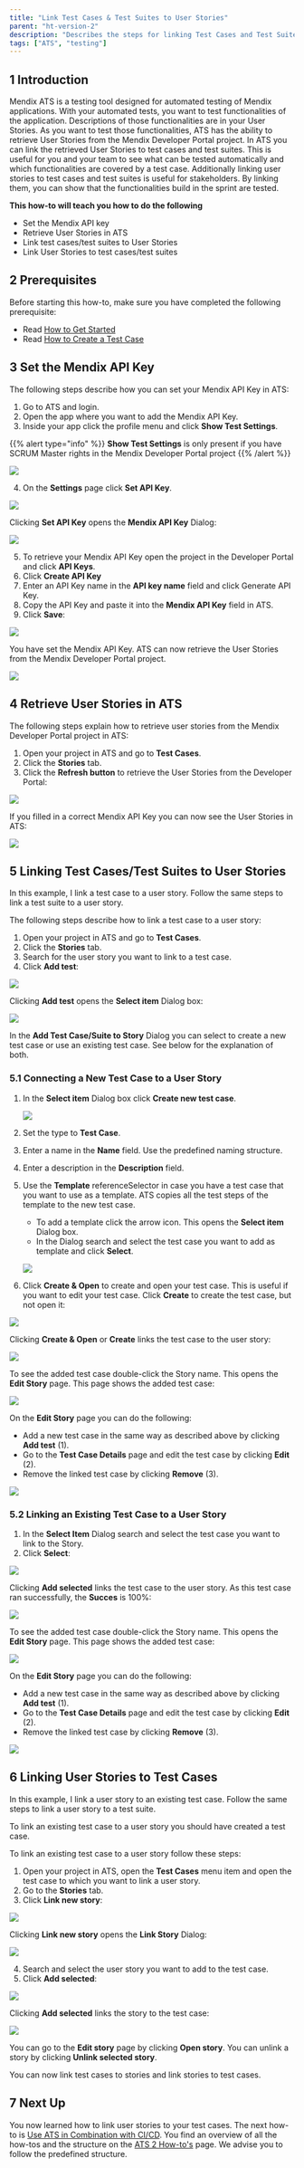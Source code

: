 ```yaml
---
title: "Link Test Cases & Test Suites to User Stories"
parent: "ht-version-2"
description: "Describes the steps for linking Test Cases and Test Suites to User Stories."
tags: ["ATS", "testing"]
---
```


## 1 Introduction

Mendix ATS is a testing tool designed for automated testing of Mendix applications. With your automated tests, you want to test functionalities of the application. Descriptions of those functionalities are in your User Stories. As you want to test those functionalities, ATS has the ability to retrieve User Stories from the Mendix Developer Portal project. In ATS you can link the retrieved User Stories to test cases and test suites. This is useful for you and your team to see what can be tested automatically and which functionalities are covered by a test case. Additionally linking user stories to test cases and test suites is useful for stakeholders. By linking them, you can show that the functionalities build in the sprint are tested.

**This how-to will teach you how to do the following**

* Set the Mendix API key
* Retrieve User Stories in ATS
* Link test cases/test suites to User Stories
* Link User Stories to test cases/test suites

## 2 Prerequisites

Before starting this how-to, make sure you have completed the following prerequisite:

* Read [How to Get Started](getting-started-2)
* Read [How to Create a Test Case](create-a-test-case-2)

## 3 Set the Mendix API Key

The following steps describe how you can set your Mendix API Key in ATS:

1. Go to ATS and login.
2. Open the app where you want to add the Mendix API Key.
3. Inside your app click the profile menu and click **Show Test Settings**.

{{% alert type="info" %}} **Show Test Settings** is only present if you have SCRUM Master rights in the Mendix Developer Portal project {{% /alert %}}

![](attachments/configure-a-selenium-hub-2/show-test-settings.png)

4. On the **Settings** page click **Set API Key**.

![](attachments/connect-stories-to-testcases-2/set-api-key.png)

Clicking **Set API Key** opens the **Mendix API Key** Dialog:

![](attachments/connect-stories-to-testcases-2/mendix-api-key-dialog.png)

5. To retrieve your Mendix API Key open the project in the Developer Portal and click **API Keys**.
6. Click **Create API Key**
7. Enter an API Key name in the **API key name** field and click Generate API Key. 
8. Copy the API Key and paste it into the **Mendix API Key** field in ATS.
9. Click **Save**:

![](attachments/connect-stories-to-testcases-2/mendix-api-key-filled-e.png)

You have set the Mendix API Key. ATS can now retrieve the User Stories from the Mendix Developer Portal project.

![](attachments/connect-stories-to-testcases-2/set-mendix-api-key.png)

## 4 Retrieve User Stories in ATS

The following steps explain how to retrieve user stories from the Mendix Developer Portal project in ATS:

1. Open your project in ATS and go to **Test Cases**.
2. Click the **Stories** tab.
3. Click the **Refresh button** to retrieve the User Stories from the Developer Portal:

![](attachments/connect-stories-to-testcases-2/go-to-stories-tab-e.png)

If you filled in a correct Mendix API Key you can now see the User Stories in ATS:

![](attachments/connect-stories-to-testcases-2/user-stories-in-ats.png)

## 5 Linking Test Cases/Test Suites to User Stories

In this example, I link a test case to a user story. Follow the same steps to link a test suite to a user story.

The following steps describe how to link a test case to a user story:

1. Open your project in ATS and go to **Test Cases**.
2. Click the **Stories** tab.
3. Search for the user story you want to link to a test case.
4. Click **Add test**:

![](attachments/connect-stories-to-testcases-2/add-test-to-story.png)

Clicking **Add test** opens the **Select item** Dialog box:

![](attachments/connect-stories-to-testcases-2/add-test-case-to-story-dialog.png)

In the **Add Test Case/Suite to Story** Dialog you can select to create a new test case or use an existing test case. See below for the explanation of both.

### 5.1 Connecting a New Test Case to a User Story

1. In the **Select item** Dialog box click **Create new test case**.

    ![](attachments/connect-stories-to-testcases-2/create-new-test-case.png)

2. Set the type to **Test Case**.
3. Enter a name in the **Name** field. Use the predefined naming structure.
4. Enter a description in the **Description** field. 
5. Use the **Template** referenceSelector in case you have a test case that you want to use as a template. ATS copies all the test steps of the template to the new test case.
    * To add a template click the arrow icon. This opens the **Select item** Dialog box.
    * In the Dialog search and select the test case you want to add as template and click **Select**.

    ![](attachments/connect-stories-to-testcases-2/select-template.png)
    
6. Click **Create & Open** to create and open your test case. This is useful if you want to edit your test case. Click **Create** to create the test case, but not open it:

![](attachments/connect-stories-to-testcases-2/new-test-case-e.png)

Clicking **Create & Open** or **Create** links the test case to the user story:

![](attachments/connect-stories-to-testcases-2/test-case-added.png)

To see the added test case double-click the Story name. This opens the **Edit Story** page. This page shows the added test case:

![](attachments/connect-stories-to-testcases-2/edit-story-page.png)

On the **Edit Story** page you can do the following:
* Add a new test case in the same way as described above by clicking **Add test** (1). 
* Go to the **Test Case Details** page and edit the test case by clicking **Edit** (2).
* Remove the linked test case by clicking **Remove** (3).

![](attachments/connect-stories-to-testcases-2/edit-story-page-options-e.png)

### 5.2 Linking an Existing Test Case to a User Story

1. In the **Select Item** Dialog search and select the test case you want to link to the Story.
2. Click **Select**:

![](attachments/connect-stories-to-testcases-2/add-existing-test-case-e.png)

Clicking **Add selected** links the test case to the user story. As this test case ran successfully, the **Succes** is 100%:

![](attachments/connect-stories-to-testcases-2/existing-test-case-added-e.png)

To see the added test case double-click the Story name. This opens the **Edit Story** page. This page shows the added test case:

![](attachments/connect-stories-to-testcases-2/edit-story-page.png)

On the **Edit Story** page you can do the following:
* Add a new test case in the same way as described above by clicking **Add test** (1). 
* Go to the **Test Case Details** page and edit the test case by clicking **Edit** (2).
* Remove the linked test case by clicking **Remove** (3).

![](attachments/connect-stories-to-testcases-2/edit-story-page-options-e.png)

## 6 Linking User Stories to Test Cases

In this example, I link a user story to an existing test case. Follow the same steps to link a user story to a test suite.

To link an existing test case to a user story you should have created a test case.

To link an existing test case to a user story follow these steps:

1. Open your project in ATS, open the **Test Cases** menu item and open the test case to which you want to link a user story.
2. Go to the **Stories** tab.
3. Click **Link new story**:

![](attachments/connect-stories-to-testcases-2/test-case-stories-tab-e.png)

Clicking **Link new story** opens the **Link Story** Dialog:

![](attachments/connect-stories-to-testcases-2/link-story-dialog.png)

4. Search and select the user story you want to add to the test case.
5. Click **Add selected**:

![](attachments/connect-stories-to-testcases-2/link-story-selected-e.png)

Clicking **Add selected** links the story to the test case:

![](attachments/connect-stories-to-testcases-2/story-linked-to-test-case.png)

You can go to the **Edit story** page by clicking **Open story**. You can unlink a story by clicking **Unlink selected story**.

You can now link test cases to stories and link stories to test cases.

## 7 Next Up

You now learned how to link user stories to your test cases. The next how-to is [Use ATS in Combination with CI/CD](ats-and-ci-cd-2). You find an overview of all the how-tos and the structure on the [ATS 2 How-to's](ht-version-2) page. We advise you to follow the predefined structure.
